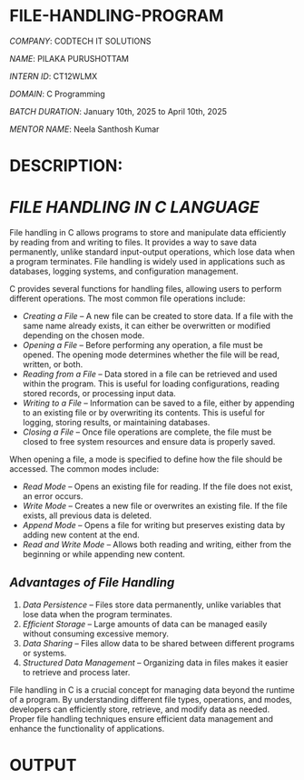 # FILE-HANDLING-PROGRAM

*COMPANY*: CODTECH IT SOLUTIONS

*NAME*: PILAKA PURUSHOTTAM

*INTERN ID*: CT12WLMX

*DOMAIN*: C Programming

*BATCH DURATION*: January 10th, 2025 to April 10th, 2025

*MENTOR NAME*: Neela Santhosh Kumar

# DESCRIPTION:
# *FILE HANDLING IN C LANGUAGE*  

File handling in C allows programs to store and manipulate data efficiently by reading from and writing to files. It provides a way to save data permanently, unlike standard input-output operations, which lose data when a program terminates. File handling is widely used in applications such as databases, logging systems, and configuration management. 

C provides several functions for handling files, allowing users to perform different operations. The most common file operations include:  
- *Creating a File* – A new file can be created to store data. If a file with the same name already exists, it can either be overwritten or modified depending on the chosen mode.  
- *Opening a File* – Before performing any operation, a file must be opened. The opening mode determines whether the file will be read, written, or both.  
- *Reading from a File* – Data stored in a file can be retrieved and used within the program. This is useful for loading configurations, reading stored records, or processing input data.  
- *Writing to a File* – Information can be saved to a file, either by appending to an existing file or by overwriting its contents. This is useful for logging, storing results, or maintaining databases.  
- *Closing a File* – Once file operations are complete, the file must be closed to free system resources and ensure data is properly saved.  

When opening a file, a mode is specified to define how the file should be accessed. The common modes include:  
- *Read Mode* – Opens an existing file for reading. If the file does not exist, an error occurs.  
- *Write Mode* – Creates a new file or overwrites an existing file. If the file exists, all previous data is deleted.  
- *Append Mode* – Opens a file for writing but preserves existing data by adding new content at the end.  
- *Read and Write Mode* – Allows both reading and writing, either from the beginning or while appending new content.  

## *Advantages of File Handling*  
1. *Data Persistence* – Files store data permanently, unlike variables that lose data when the program terminates.  
2. *Efficient Storage* – Large amounts of data can be managed easily without consuming excessive memory.  
3. *Data Sharing* – Files allow data to be shared between different programs or systems.  
4. *Structured Data Management* – Organizing data in files makes it easier to retrieve and process later.  

File handling in C is a crucial concept for managing data beyond the runtime of a program. By understanding different file types, operations, and modes, developers can efficiently store, retrieve, and modify data as needed. Proper file handling techniques ensure efficient data management and enhance the functionality of applications.

# OUTPUT
